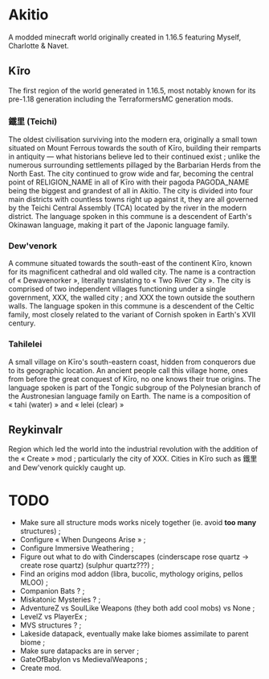# Akitio
A modded minecraft world originally created in 1.16.5 featuring Myself, Charlotte & Navet. 

## Kīro
The first region of the world generated in 1.16.5, most notably known for its pre-1.18 generation including the TerraformersMC generation mods.

### 鐵里 (Teichi)
The oldest civilisation surviving into the modern era, originally a small town situated on Mount Ferrous towards the south of Kīro, building their remparts in antiquity — what historians believe led to their continued exist ; unlike the numerous surrounding settlements pillaged by the Barbarian Herds from the North East. The city continued to grow wide and far, becoming the central point of RELIGION_NAME in all of Kīro with their pagoda PAGODA_NAME being the biggest and grandest of all in Akitio. The city is divided into four main districts with countless towns right up against it, they are all governed by the Teichi Central Assembly (TCA) located by the river in the modern district. The language spoken in this commune is a descendent of Earth's Okinawan language, making it part of the Japonic language family.

### Dew'venork
A commune situated towards the south-east of the continent Kīro, known for its magnificent cathedral and old walled city. The name is a contraction of « Dewavenorker », literally translating to « Two River City ». The city is comprised of two independent villages functioning under a single government, XXX, the walled city ; and XXX the town outside the southern walls. The language spoken in this commune is a descendent of the Celtic family, most closely related to the variant of Cornish spoken in Earth's XVII century.

### Tahilelei 
A small village on Kīro's south-eastern coast, hidden from conquerors due to its geographic location. An ancient people call this village home, ones from before the great conquest of Kīro, no one knows their true origins. The language spoken is part of the Tongic subgroup of the Polynesian branch of the Austronesian language family on Earth. The name is a composition of « tahi (water) » and « lelei (clear) »

## Reykinvalr
Region which led the world into the industrial revolution with the addition of the « Create » mod ; particularly the city of XXX. Cities in Kīro such as 鐵里 and Dew'venork quickly caught up.

# TODO

* Make sure all structure mods works nicely together (ie. avoid **too many** structures) ;
* Configure « When Dungeons Arise » ;
* Configure Immersive Weathering ;
* Figure out what to do with Cinderscapes (cinderscape rose quartz -> create rose quartz) (sulphur quartz???) ;
* Find an origins mod addon (libra, bucolic, mythology origins, pellos MLOO) ;
* Companion Bats ? ;
* Miskatonic Mysteries ? ;
* AdventureZ vs SoulLike Weapons (they both add cool mobs) vs None ;
* LevelZ vs PlayerEx ;
* MVS structures ? ;
* Lakeside datapack, eventually make lake biomes assimilate to parent biome ;
* Make sure datapacks are in server ;
* GateOfBabylon vs MedievalWeapons ;
* Create mod.
